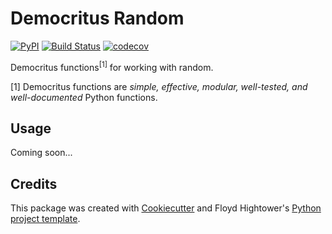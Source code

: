 # Democritus Random

[![PyPI](https://img.shields.io/pypi/v/d8s-random.svg)](https://pypi.python.org/pypi/d8s-random)
[![Build Status](https://travis-ci.com/democritus-project/d8s-random.svg?branch=main)](https://travis-ci.com/democritus-project/d8s-random)
[![codecov](https://codecov.io/gh/democritus-project/d8s-random/branch/main/graph/badge.svg?token=V0WOIXRGMM)](https://codecov.io/gh/democritus-project/d8s-random)

Democritus functions<sup>[1]</sup> for working with random.

[1] Democritus functions are <i>simple, effective, modular, well-tested, and well-documented</i> Python functions.

## Usage

Coming soon...

## Credits

This package was created with [Cookiecutter](https://github.com/audreyr/cookiecutter) and Floyd Hightower's [Python project template](https://github.com/fhightower-templates/python-project-template).
